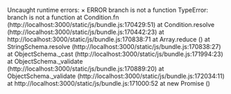 Uncaught runtime errors:
×
ERROR
branch is not a function
TypeError: branch is not a function
at Condition.fn (http://localhost:3000/static/js/bundle.js:170429:51)
at Condition.resolve (http://localhost:3000/static/js/bundle.js:170442:23)
at http://localhost:3000/static/js/bundle.js:170838:71
at Array.reduce (<anonymous>)
at StringSchema.resolve (http://localhost:3000/static/js/bundle.js:170838:27)
at ObjectSchema.\_cast (http://localhost:3000/static/js/bundle.js:171994:23)
at ObjectSchema.\_validate (http://localhost:3000/static/js/bundle.js:170889:20)
at ObjectSchema.\_validate (http://localhost:3000/static/js/bundle.js:172034:11)
at http://localhost:3000/static/js/bundle.js:171000:52
at new Promise (<anonymous>)
